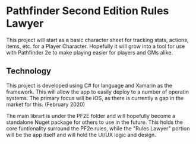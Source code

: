 # Pathfinder Second Edition Rules Lawyer

This project will start as a basic character sheet for tracking stats, actions, items, etc. for a Player Character. Hopefully it will grow into a tool for use with Pathfinder 2e to make playing easier for players and GMs alike.

## Technology

This project is developed using C# for language and Xamarin as the framework. This will allow the app to easily deploy to a number of operatin systems. The primary focus will be iOS, as there is currently a gap in the market for this. (February 2020)

The main librart is under the PF2E folder and will hopefully become a standalone Nuget package for others to use in the future. This holds the core funtionality surround the PF2e rules, while the "Rules Lawyer" portion will be the app itself and will hold the UI/UX logic and design.
